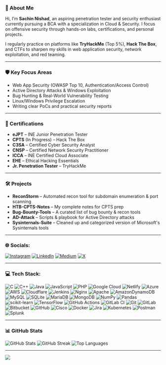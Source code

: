 ### 💫 About Me

Hi, I’m **Sachin Nishad**, an aspiring penetration tester and security enthusiast currently pursuing a BCA with a specialization in Cloud & Security. I focus on offensive security through hands-on labs, certifications, and personal projects.

I regularly practice on platforms like **TryHackMe** (Top 5%), **Hack The Box**, and CTFs to sharpen my skills in web application security, network exploitation, and red teaming.

---

### 🛡️ Key Focus Areas

* Web App Security (OWASP Top 10, Authentication/Access Control)
* Active Directory Attacks & Windows Exploitation
* Bug Hunting & Real-World Vulnerability Testing
* Linux/Windows Privilege Escalation
* Writing clear PoCs and practical security reports

---

### 🏅 Certifications

* **eJPT** – INE Junior Penetration Tester
* **CPTS** (In Progress) – Hack The Box
* **C3SA** – Certified Cyber Security Analyst
* **CNSP** – Certified Network Security Practitioner
* **ICCA** – INE Certified Cloud Associate
* **EHE** – Ethical Hacking Essentials
* **Jr. Penetration Tester** – TryHackMe

---

### 🛠️ Projects

* **ReconStorm** – Automated recon tool for subdomain enumeration & port scanning
* **HTB-CPTS-Notes** – My complete notes for CPTS prep
* **Bug-Bounty-Tools** – A curated list of bug bounty & recon tools
* **AD-Attack** – Scripts & playbook for Active Directory attacks
* **Sysinternals-Suite** – Cleaned up and categorized version of Microsoft's Sysinternals tools

---

### 🌐 Socials:
[![Instagram](https://img.shields.io/badge/Instagram-%23E4405F.svg?logo=Instagram&logoColor=white)](https://instagram.com/sachin_n403) [![LinkedIn](https://img.shields.io/badge/LinkedIn-%230077B5.svg?logo=linkedin&logoColor=white)](https://linkedin.com/in/sachin403) [![Medium](https://img.shields.io/badge/Medium-12100E?logo=medium&logoColor=white)](https://medium.com/@Sachin403) [![X](https://img.shields.io/badge/X-black.svg?logo=X&logoColor=white)](https://x.com/sachinn403)

---

### 💻 Tech Stack:
![C](https://img.shields.io/badge/c-%2300599C.svg?style=for-the-badge&logo=c&logoColor=white) ![C++](https://img.shields.io/badge/c++-%2300599C.svg?style=for-the-badge&logo=c%2B%2B&logoColor=white) ![Java](https://img.shields.io/badge/java-%23ED8B00.svg?style=for-the-badge&logo=openjdk&logoColor=white) ![JavaScript](https://img.shields.io/badge/javascript-%23323330.svg?style=for-the-badge&logo=javascript&logoColor=%23F7DF1E) ![PHP](https://img.shields.io/badge/php-%23777BB4.svg?style=for-the-badge&logo=php&logoColor=white) ![Google Cloud](https://img.shields.io/badge/GoogleCloud-%234285F4.svg?style=for-the-badge&logo=google-cloud&logoColor=white) ![Netlify](https://img.shields.io/badge/netlify-%23000000.svg?style=for-the-badge&logo=netlify&logoColor=#00C7B7) ![Azure](https://img.shields.io/badge/azure-%230072C6.svg?style=for-the-badge&logo=microsoftazure&logoColor=white) ![AWS](https://img.shields.io/badge/AWS-%23FF9900.svg?style=for-the-badge&logo=amazon-aws&logoColor=white) ![Cloudflare](https://img.shields.io/badge/Cloudflare-F38020?style=for-the-badge&logo=Cloudflare&logoColor=white) ![Jenkins](https://img.shields.io/badge/jenkins-%232C5263.svg?style=for-the-badge&logo=jenkins&logoColor=white) ![Nginx](https://img.shields.io/badge/nginx-%23009639.svg?style=for-the-badge&logo=nginx&logoColor=white) ![Apache](https://img.shields.io/badge/apache-%23D42029.svg?style=for-the-badge&logo=apache&logoColor=white) ![AmazonDynamoDB](https://img.shields.io/badge/Amazon%20DynamoDB-4053D6?style=for-the-badge&logo=Amazon%20DynamoDB&logoColor=white) ![MySQL](https://img.shields.io/badge/mysql-4479A1.svg?style=for-the-badge&logo=mysql&logoColor=white) ![SQLite](https://img.shields.io/badge/sqlite-%2307405e.svg?style=for-the-badge&logo=sqlite&logoColor=white) ![MariaDB](https://img.shields.io/badge/MariaDB-003545?style=for-the-badge&logo=mariadb&logoColor=white) ![MongoDB](https://img.shields.io/badge/MongoDB-%234ea94b.svg?style=for-the-badge&logo=mongodb&logoColor=white) ![NumPy](https://img.shields.io/badge/numpy-%23013243.svg?style=for-the-badge&logo=numpy&logoColor=white) ![Pandas](https://img.shields.io/badge/pandas-%23150458.svg?style=for-the-badge&logo=pandas&logoColor=white) ![scikit-learn](https://img.shields.io/badge/scikit--learn-%23F7931E.svg?style=for-the-badge&logo=scikit-learn&logoColor=white) ![TensorFlow](https://img.shields.io/badge/TensorFlow-%23FF6F00.svg?style=for-the-badge&logo=TensorFlow&logoColor=white) ![GitHub Actions](https://img.shields.io/badge/github%20actions-%232671E5.svg?style=for-the-badge&logo=githubactions&logoColor=white) ![GitLab CI](https://img.shields.io/badge/gitlab%20CI-%23181717.svg?style=for-the-badge&logo=gitlab&logoColor=white) ![Git](https://img.shields.io/badge/git-%23F05033.svg?style=for-the-badge&logo=git&logoColor=white) ![GitLab](https://img.shields.io/badge/gitlab-%23181717.svg?style=for-the-badge&logo=gitlab&logoColor=white) ![Bitbucket](https://img.shields.io/badge/bitbucket-%230047B3.svg?style=for-the-badge&logo=bitbucket&logoColor=white) ![GitHub](https://img.shields.io/badge/github-%23121011.svg?style=for-the-badge&logo=github&logoColor=white) ![Cisco](https://img.shields.io/badge/cisco-%23049fd9.svg?style=for-the-badge&logo=cisco&logoColor=black) ![Docker](https://img.shields.io/badge/docker-%230db7ed.svg?style=for-the-badge&logo=docker&logoColor=white) ![Jira](https://img.shields.io/badge/jira-%230A0FFF.svg?style=for-the-badge&logo=jira&logoColor=white) ![Kubernetes](https://img.shields.io/badge/kubernetes-%23326ce5.svg?style=for-the-badge&logo=kubernetes&logoColor=white) ![Postman](https://img.shields.io/badge/Postman-FF6C37?style=for-the-badge&logo=postman&logoColor=white) ![Splunk](https://img.shields.io/badge/splunk-%23000000.svg?style=for-the-badge&logo=splunk&logoColor=white)

---

### 📊 GitHub Stats

![GitHub Stats](https://github-readme-stats.vercel.app/api?username=sachinn403\&theme=dark\&hide_border=false\&include_all_commits=true\&count_private=true)
![GitHub Streak](https://nirzak-streak-stats.vercel.app/?user=sachinn403\&theme=dark\&hide_border=false)
![Top Languages](https://github-readme-stats.vercel.app/api/top-langs/?username=sachinn403\&theme=dark\&hide_border=false\&include_all_commits=true\&count_private=true\&layout=compact)

---

[![](https://visitcount.itsvg.in/api?id=sachinn403\&icon=0\&color=0)](https://visitcount.itsvg.in)


